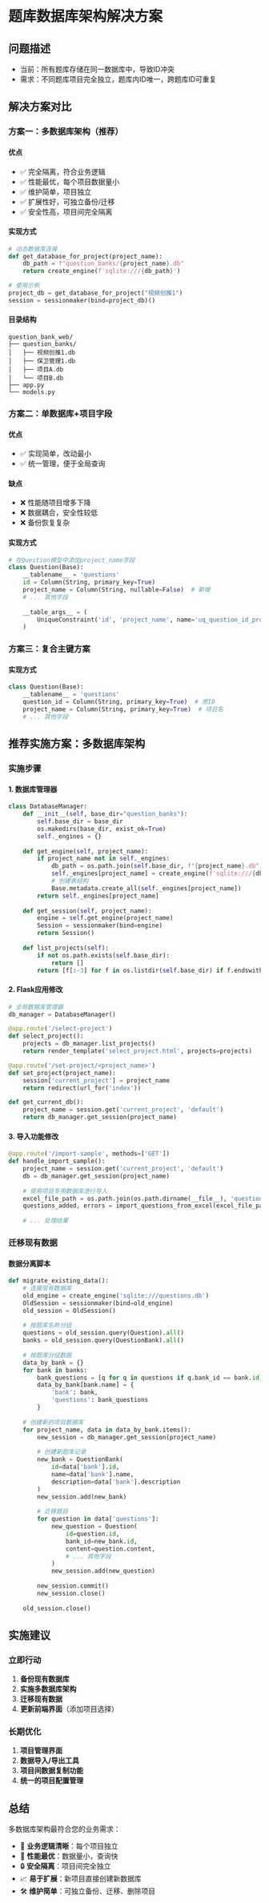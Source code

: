 # 题库数据库架构解决方案

## 问题描述
- 当前：所有题库存储在同一数据库中，导致ID冲突
- 需求：不同题库项目完全独立，题库内ID唯一，跨题库ID可重复

## 解决方案对比

### 方案一：多数据库架构（推荐）

#### 优点
- ✅ 完全隔离，符合业务逻辑
- ✅ 性能最优，每个项目数据量小
- ✅ 维护简单，项目独立
- ✅ 扩展性好，可独立备份/迁移
- ✅ 安全性高，项目间完全隔离

#### 实现方式
```python
# 动态数据库连接
def get_database_for_project(project_name):
    db_path = f"question_banks/{project_name}.db"
    return create_engine(f'sqlite:///{db_path}')

# 使用示例
project_db = get_database_for_project("视频创推1")
session = sessionmaker(bind=project_db)()
```

#### 目录结构
```
question_bank_web/
├── question_banks/
│   ├── 视频创推1.db
│   ├── 保卫管理1.db
│   ├── 项目A.db
│   └── 项目B.db
├── app.py
└── models.py
```

### 方案二：单数据库+项目字段

#### 优点
- ✅ 实现简单，改动最小
- ✅ 统一管理，便于全局查询

#### 缺点
- ❌ 性能随项目增多下降
- ❌ 数据耦合，安全性较低
- ❌ 备份恢复复杂

#### 实现方式
```python
# 在Question模型中添加project_name字段
class Question(Base):
    __tablename__ = 'questions'
    id = Column(String, primary_key=True)
    project_name = Column(String, nullable=False)  # 新增
    # ... 其他字段
    
    __table_args__ = (
        UniqueConstraint('id', 'project_name', name='uq_question_id_project'),
    )
```

### 方案三：复合主键方案

#### 实现方式
```python
class Question(Base):
    __tablename__ = 'questions'
    question_id = Column(String, primary_key=True)  # 原ID
    project_name = Column(String, primary_key=True)  # 项目名
    # ... 其他字段
```

## 推荐实施方案：多数据库架构

### 实施步骤

#### 1. 数据库管理器
```python
class DatabaseManager:
    def __init__(self, base_dir="question_banks"):
        self.base_dir = base_dir
        os.makedirs(base_dir, exist_ok=True)
        self._engines = {}
    
    def get_engine(self, project_name):
        if project_name not in self._engines:
            db_path = os.path.join(self.base_dir, f"{project_name}.db")
            self._engines[project_name] = create_engine(f'sqlite:///{db_path}')
            # 创建表结构
            Base.metadata.create_all(self._engines[project_name])
        return self._engines[project_name]
    
    def get_session(self, project_name):
        engine = self.get_engine(project_name)
        Session = sessionmaker(bind=engine)
        return Session()
    
    def list_projects(self):
        if not os.path.exists(self.base_dir):
            return []
        return [f[:-3] for f in os.listdir(self.base_dir) if f.endswith('.db')]
```

#### 2. Flask应用修改
```python
# 全局数据库管理器
db_manager = DatabaseManager()

@app.route('/select-project')
def select_project():
    projects = db_manager.list_projects()
    return render_template('select_project.html', projects=projects)

@app.route('/set-project/<project_name>')
def set_project(project_name):
    session['current_project'] = project_name
    return redirect(url_for('index'))

def get_current_db():
    project_name = session.get('current_project', 'default')
    return db_manager.get_session(project_name)
```

#### 3. 导入功能修改
```python
@app.route('/import-sample', methods=['GET'])
def handle_import_sample():
    project_name = session.get('current_project', 'default')
    db = db_manager.get_session(project_name)
    
    # 使用项目专用数据库进行导入
    excel_file_path = os.path.join(os.path.dirname(__file__), 'questions_sample.xlsx')
    questions_added, errors = import_questions_from_excel(excel_file_path, db)
    
    # ... 处理结果
```

### 迁移现有数据

#### 数据分离脚本
```python
def migrate_existing_data():
    # 连接现有数据库
    old_engine = create_engine('sqlite:///questions.db')
    OldSession = sessionmaker(bind=old_engine)
    old_session = OldSession()
    
    # 按题库名称分组
    questions = old_session.query(Question).all()
    banks = old_session.query(QuestionBank).all()
    
    # 按题库分组数据
    data_by_bank = {}
    for bank in banks:
        bank_questions = [q for q in questions if q.bank_id == bank.id]
        data_by_bank[bank.name] = {
            'bank': bank,
            'questions': bank_questions
        }
    
    # 创建新的项目数据库
    for project_name, data in data_by_bank.items():
        new_session = db_manager.get_session(project_name)
        
        # 创建新题库记录
        new_bank = QuestionBank(
            id=data['bank'].id,
            name=data['bank'].name,
            description=data['bank'].description
        )
        new_session.add(new_bank)
        
        # 迁移题目
        for question in data['questions']:
            new_question = Question(
                id=question.id,
                bank_id=new_bank.id,
                content=question.content,
                # ... 其他字段
            )
            new_session.add(new_question)
        
        new_session.commit()
        new_session.close()
    
    old_session.close()
```

## 实施建议

### 立即行动
1. **备份现有数据库**
2. **实施多数据库架构**
3. **迁移现有数据**
4. **更新前端界面**（添加项目选择）

### 长期优化
1. **项目管理界面**
2. **数据导入/导出工具**
3. **项目间数据复制功能**
4. **统一的项目配置管理**

## 总结

多数据库架构最符合您的业务需求：
- 🎯 **业务逻辑清晰**：每个项目独立
- 🚀 **性能最优**：数据量小，查询快
- 🔒 **安全隔离**：项目间完全独立
- 📈 **易于扩展**：新项目直接创建新数据库
- 🛠️ **维护简单**：可独立备份、迁移、删除项目

